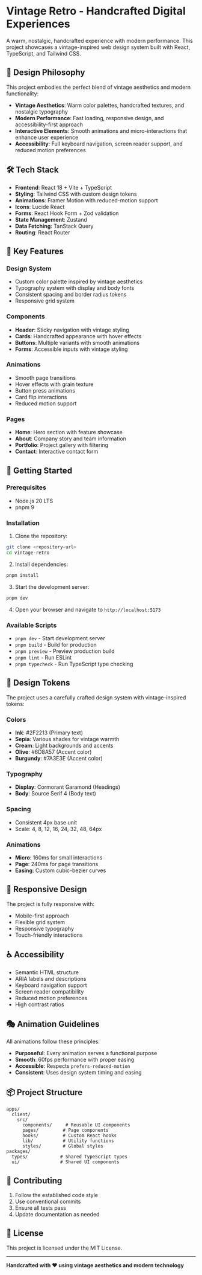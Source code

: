 # Vintage Retro - Handcrafted Digital Experiences

A warm, nostalgic, handcrafted experience with modern performance. This project showcases a vintage-inspired web design system built with React, TypeScript, and Tailwind CSS.

## 🎨 Design Philosophy

This project embodies the perfect blend of vintage aesthetics and modern functionality:

- **Vintage Aesthetics**: Warm color palettes, handcrafted textures, and nostalgic typography
- **Modern Performance**: Fast loading, responsive design, and accessibility-first approach
- **Interactive Elements**: Smooth animations and micro-interactions that enhance user experience
- **Accessibility**: Full keyboard navigation, screen reader support, and reduced motion preferences

## 🛠 Tech Stack

- **Frontend**: React 18 + Vite + TypeScript
- **Styling**: Tailwind CSS with custom design tokens
- **Animations**: Framer Motion with reduced-motion support
- **Icons**: Lucide React
- **Forms**: React Hook Form + Zod validation
- **State Management**: Zustand
- **Data Fetching**: TanStack Query
- **Routing**: React Router

## 🎯 Key Features

### Design System
- Custom color palette inspired by vintage aesthetics
- Typography system with display and body fonts
- Consistent spacing and border radius tokens
- Responsive grid system

### Components
- **Header**: Sticky navigation with vintage styling
- **Cards**: Handcrafted appearance with hover effects
- **Buttons**: Multiple variants with smooth animations
- **Forms**: Accessible inputs with vintage styling

### Animations
- Smooth page transitions
- Hover effects with grain texture
- Button press animations
- Card flip interactions
- Reduced motion support

### Pages
- **Home**: Hero section with feature showcase
- **About**: Company story and team information
- **Portfolio**: Project gallery with filtering
- **Contact**: Interactive contact form

## 🚀 Getting Started

### Prerequisites
- Node.js 20 LTS
- pnpm 9

### Installation

1. Clone the repository:
```bash
git clone <repository-url>
cd vintage-retro
```

2. Install dependencies:
```bash
pnpm install
```

3. Start the development server:
```bash
pnpm dev
```

4. Open your browser and navigate to `http://localhost:5173`

### Available Scripts

- `pnpm dev` - Start development server
- `pnpm build` - Build for production
- `pnpm preview` - Preview production build
- `pnpm lint` - Run ESLint
- `pnpm typecheck` - Run TypeScript type checking

## 🎨 Design Tokens

The project uses a carefully crafted design system with vintage-inspired tokens:

### Colors
- **Ink**: #2F2213 (Primary text)
- **Sepia**: Various shades for vintage warmth
- **Cream**: Light backgrounds and accents
- **Olive**: #6D8A57 (Accent color)
- **Burgundy**: #7A3E3E (Accent color)

### Typography
- **Display**: Cormorant Garamond (Headings)
- **Body**: Source Serif 4 (Body text)

### Spacing
- Consistent 4px base unit
- Scale: 4, 8, 12, 16, 24, 32, 48, 64px

### Animations
- **Micro**: 160ms for small interactions
- **Page**: 240ms for page transitions
- **Easing**: Custom cubic-bezier curves

## 📱 Responsive Design

The project is fully responsive with:
- Mobile-first approach
- Flexible grid system
- Responsive typography
- Touch-friendly interactions

## ♿ Accessibility

- Semantic HTML structure
- ARIA labels and descriptions
- Keyboard navigation support
- Screen reader compatibility
- Reduced motion preferences
- High contrast ratios

## 🎭 Animation Guidelines

All animations follow these principles:
- **Purposeful**: Every animation serves a functional purpose
- **Smooth**: 60fps performance with proper easing
- **Accessible**: Respects `prefers-reduced-motion`
- **Consistent**: Uses design system timing and easing

## 📦 Project Structure

```
apps/
  client/
    src/
      components/     # Reusable UI components
      pages/         # Page components
      hooks/         # Custom React hooks
      lib/           # Utility functions
      styles/        # Global styles
packages/
  types/            # Shared TypeScript types
  ui/               # Shared UI components
```

## 🤝 Contributing

1. Follow the established code style
2. Use conventional commits
3. Ensure all tests pass
4. Update documentation as needed

## 📄 License

This project is licensed under the MIT License.

---

**Handcrafted with ❤️ using vintage aesthetics and modern technology**

